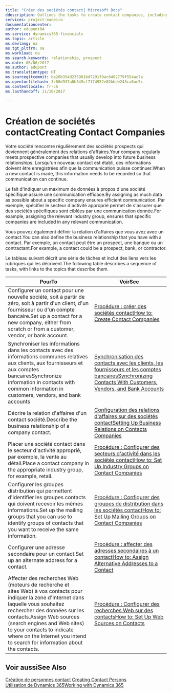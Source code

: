 ```yaml
---
title: "Créer des sociétés contact| Microsoft Docs"
ddescription: Outlines the tasks to create contact companies, including assigning relevant data about prospects and defining the business relationships you have with companies.
services: project-madeira
documentationcenter: 
author: edupont04
ms.service: dynamics365-financials
ms.topic: article
ms.devlang: na
ms.tgt_pltfrm: na
ms.workload: na
ms.search.keywords: relationship, prospect
ms.date: 06/06/2017
ms.author: edupont
ms.translationtype: HT
ms.sourcegitcommit: ba26b354d235981bd7291f9ac6402779f554ac7a
ms.openlocfilehash: 3c80d937a8b849cf7174952e02bbde243ca0ac5c
ms.contentlocale: fr-ch
ms.lasthandoff: 11/10/2017

---
```

# <a name="creating-contact-companies"></a><span data-ttu-id="13298-102">Création de sociétés contact</span><span class="sxs-lookup"><span data-stu-id="13298-102">Creating Contact Companies</span></span>
<span data-ttu-id="13298-103">Votre société rencontre régulièrement des sociétés prospects qui deviennent généralement des relations d'affaires.</span><span class="sxs-lookup"><span data-stu-id="13298-103">Your company regularly meets prospective companies that usually develop into future business relationships.</span></span> <span data-ttu-id="13298-104">Lorsqu'un nouveau contact est établi, ces informations doivent être enregistrées afin que la communication puisse continuer.</span><span class="sxs-lookup"><span data-stu-id="13298-104">When a new contact is made, this information needs to be recorded so that communication can continue.</span></span>

<span data-ttu-id="13298-105">Le fait d'indiquer un maximum de données à propos d'une société spécifique assure une communication efficace.</span><span class="sxs-lookup"><span data-stu-id="13298-105">By assigning as much data as possible about a specific company ensures efficient communication.</span></span> <span data-ttu-id="13298-106">Par exemple, spécifier le secteur d'activité approprié permet de s'assurer que des sociétés spécifiques sont ciblées par une communication donnée.</span><span class="sxs-lookup"><span data-stu-id="13298-106">For example, assigning the relevant industry group, ensures that specific companies are included in any relevant communication.</span></span>

<span data-ttu-id="13298-107">Vous pouvez également définir la relation d'affaires que vous avez avec un contact.</span><span class="sxs-lookup"><span data-stu-id="13298-107">You can also define the business relationship that you have with a contact.</span></span> <span data-ttu-id="13298-108">Par exemple, un contact peut être un prospect, une banque ou un contractant.</span><span class="sxs-lookup"><span data-stu-id="13298-108">For example, a contact could be a prospect, bank, or contractor.</span></span>

<span data-ttu-id="13298-109">Le tableau suivant décrit une série de tâches et inclut des liens vers les rubriques qui les décrivent.</span><span class="sxs-lookup"><span data-stu-id="13298-109">The following table describes a sequence of tasks, with links to the topics that describe them.</span></span>

| <span data-ttu-id="13298-110">Pour</span><span class="sxs-lookup"><span data-stu-id="13298-110">To</span></span> | <span data-ttu-id="13298-111">Voir</span><span class="sxs-lookup"><span data-stu-id="13298-111">See</span></span> |
| --- | --- |
| <span data-ttu-id="13298-112">Configurer un contact pour une nouvelle société, soit à partir de zéro, soit à partir d'un client, d'un fournisseur ou d'un compte bancaire.</span><span class="sxs-lookup"><span data-stu-id="13298-112">Set up a contact for a new company, either from scratch or from a customer, vendor, or bank account.</span></span> |[<span data-ttu-id="13298-113">Procédure : créer des sociétés contact</span><span class="sxs-lookup"><span data-stu-id="13298-113">How to: Create Contact Companies</span></span>](marketing-how-create-contact-companies.md) |
| <span data-ttu-id="13298-114">Synchroniser les informations dans les contacts avec des informations communes relatives aux clients, aux fournisseurs et aux comptes bancaires</span><span class="sxs-lookup"><span data-stu-id="13298-114">Synchronize information in contacts with common information in customers, vendors, and bank accounts</span></span> |[<span data-ttu-id="13298-115">Synchronisation des contacts avec les clients, les fournisseurs et les comptes bancaires</span><span class="sxs-lookup"><span data-stu-id="13298-115">Synchronizing Contacts With Customers, Vendors, and Bank Accounts</span></span>](marketing-synchronize-contacts-customers-vendors-bank-accounts.md) |
| <span data-ttu-id="13298-116">Décrire la relation d'affaires d'un contact société.</span><span class="sxs-lookup"><span data-stu-id="13298-116">Describe the business relationship of a company contact.</span></span> |[<span data-ttu-id="13298-117">Configuration des relations d'affaires sur des sociétés contact</span><span class="sxs-lookup"><span data-stu-id="13298-117">Setting Up Business Relations on Contacts Companies</span></span>](marketing-business-relations.md) |
| <span data-ttu-id="13298-118">Placer une société contact dans le secteur d'activité approprié, par exemple, la vente au détail.</span><span class="sxs-lookup"><span data-stu-id="13298-118">Place a contact company in the appropriate industry group, for example, retail.</span></span> |[<span data-ttu-id="13298-119">Procédure : Configurer des secteurs d'activité dans les sociétés contact</span><span class="sxs-lookup"><span data-stu-id="13298-119">How to: Set Up Industry Groups on Contact Companies</span></span>](marketing-industry-groups.md) |
| <span data-ttu-id="13298-120">Configurer les groupes distribution qui permettent d'identifier les groupes contacts qui doivent recevoir les mêmes informations.</span><span class="sxs-lookup"><span data-stu-id="13298-120">Set up the mailing groups that you can use to identify groups of contacts that you want to receive the same information.</span></span> |[<span data-ttu-id="13298-121">Procédure : Configurer des groupes de distribution dans les sociétés contact</span><span class="sxs-lookup"><span data-stu-id="13298-121">How to: Set Up Mailing Groups on Contact Companies</span></span>](marketing-mailing-groups.md) |
| <span data-ttu-id="13298-122">Configurer une adresse secondaire pour un contact.</span><span class="sxs-lookup"><span data-stu-id="13298-122">Set up an alternate address for a contact.</span></span> |[<span data-ttu-id="13298-123">Procédure : affecter des adresses secondaires à un contact</span><span class="sxs-lookup"><span data-stu-id="13298-123">How to: Assign Alternative Addresses to a Contact</span></span>](marketing-how-assign-alternate-address.md) |
| <span data-ttu-id="13298-124">Affecter des recherches Web (moteurs de recherche et sites Web) à vos contacts pour indiquer la zone d'Internet dans laquelle vous souhaitez rechercher des données sur les contacts.</span><span class="sxs-lookup"><span data-stu-id="13298-124">Assign Web sources (search engines and Web sites) to your contacts to indicate where on the Internet you intend to search for information about the contacts.</span></span> |[<span data-ttu-id="13298-125">Procédure : Configurer des recherches Web sur des contacts</span><span class="sxs-lookup"><span data-stu-id="13298-125">How to: Set Up Web Sources on Contacts</span></span>](marketing-web-sources.md) |

## <a name="see-also"></a><span data-ttu-id="13298-126">Voir aussi</span><span class="sxs-lookup"><span data-stu-id="13298-126">See Also</span></span>
<span data-ttu-id="13298-127">[Création de personnes contact](marketing-create-contact-persons.md) </span><span class="sxs-lookup"><span data-stu-id="13298-127">[Creating Contact Persons](marketing-create-contact-persons.md) </span></span>  
[<span data-ttu-id="13298-128">Utilisation de Dynamics 365</span><span class="sxs-lookup"><span data-stu-id="13298-128">Working with Dynamics 365</span></span>](ui-work-product.md)

